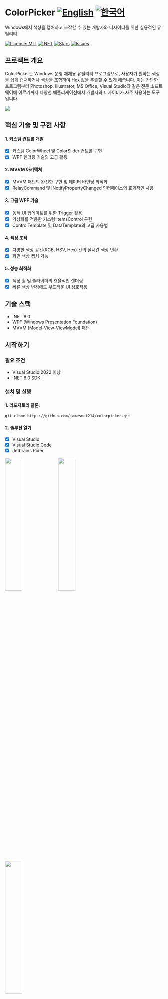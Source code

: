 # ColorPicker [![English](https://img.shields.io/badge/Language-English-blue.svg)](README.md) [![한국어](https://img.shields.io/badge/Language-한국어-red.svg)](README.ko.md)

Windows에서 색상을 캡처하고 조작할 수 있는 개발자와 디자이너를 위한 실용적인 유틸리티

[![License: MIT](https://img.shields.io/badge/License-MIT-yellow.svg)](https://opensource.org/licenses/MIT)
[![.NET](https://img.shields.io/badge/.NET-8.0-blue.svg)](https://dotnet.microsoft.com/download)
[![Stars](https://img.shields.io/github/stars/jamesnet214/colorpicker.svg)](https://github.com/jamesnet214/colorpicker/stargazers)
[![Issues](https://img.shields.io/github/issues/jamesnet214/colorpicker.svg)](https://github.com/jamesnet214/colorpicker/issues)

## 프로젝트 개요
ColorPicker는 Windows 운영 체제용 유틸리티 프로그램으로, 사용자가 원하는 색상을 쉽게 캡처하거나 색상을 조합하여 Hex 값을 추출할 수 있게 해줍니다. 이는 간단한 프로그램부터 Photoshop, Illustrator, MS Office, Visual Studio와 같은 전문 소프트웨어에 이르기까지 다양한 애플리케이션에서 개발자와 디자이너가 자주 사용하는 도구입니다.

<img src="https://user-images.githubusercontent.com/74305823/135593932-f5190a51-067b-45a8-93a9-b98e159385d5.png" max-width="200px"/>
<!--<img src="https://user-images.githubusercontent.com/74305823/135593989-3a6f28fa-7b8b-42ef-b657-83ad296e8208.png" width="30%"/>-->

## 핵심 기술 및 구현 사항
#### 1. 커스텀 컨트롤 개발
- [x] 커스텀 ColorWheel 및 ColorSlider 컨트롤 구현
- [x] WPF 렌더링 기술의 고급 활용

#### 2. MVVM 아키텍처
- [x] MVVM 패턴의 완전한 구현 및 데이터 바인딩 최적화
- [x] RelayCommand 및 INotifyPropertyChanged 인터페이스의 효과적인 사용

#### 3. 고급 WPF 기술
- [x] 동적 UI 업데이트를 위한 Trigger 활용
- [x] 가상화를 적용한 커스텀 ItemsControl 구현
- [x] ControlTemplate 및 DataTemplate의 고급 사용법

#### 4. 색상 조작
- [x] 다양한 색상 공간(RGB, HSV, Hex) 간의 실시간 색상 변환
- [x] 화면 색상 캡처 기능

#### 5. 성능 최적화
- [x] 색상 휠 및 슬라이더의 효율적인 렌더링
- [x] 빠른 색상 변경에도 부드러운 UI 상호작용

## 기술 스택
- .NET 8.0
- WPF (Windows Presentation Foundation)
- MVVM (Model-View-ViewModel) 패턴

## 시작하기
### 필요 조건
- Visual Studio 2022 이상
- .NET 8.0 SDK

### 설치 및 실행
#### 1. 리포지토리 클론:
```
git clone https://github.com/jamesnet214/colorpicker.git
```
#### 2. 솔루션 열기
- [x] Visual Studio
- [x] Visual Studio Code
- [x] Jetbrains Rider

<img src="https://github.com/user-attachments/assets/af70f422-7057-4e77-a54d-042ee8358d2a" width="33%"/>
<img src="https://github.com/user-attachments/assets/e4feaa10-a107-4b58-8d13-1d8be620ec62" width="33%"/>
<img src="https://github.com/user-attachments/assets/5ff487f6-55e4-43e1-9abf-f8d419ee6943" width="33%"/>

#### 3. 빌드 및 실행
- [x] Windows 11 권장

## 사용 방법
1. ColorPicker 애플리케이션 실행
2. 색상 휠이나 슬라이더를 사용하여 색상 선택
3. 스포이트 도구를 사용하여 화면에서 색상 캡처
4. 선택한 색상의 Hex, RGB 또는 HSV 값 확인 및 복사

## 기여하기
프로젝트 개선에 기여하고 싶으시다면 Pull Request를 보내주세요. 모든 형태의 기여를 환영합니다!

## 라이선스
이 프로젝트는 MIT 라이선스 하에 배포됩니다. 자세한 내용은 [LICENSE](https://github.com/jamesnet214/colorpicker/blob/main/LICENSE) 파일을 참조하세요.

## 연락처
- 웹사이트: https://jamesnet.dev
- 이메일: james@jamesnet.dev, vickyqu115@hotmail.com

ColorPicker로 색상 조작 기술을 탐험하고 여러분의 프로젝트에 적용해보세요!
